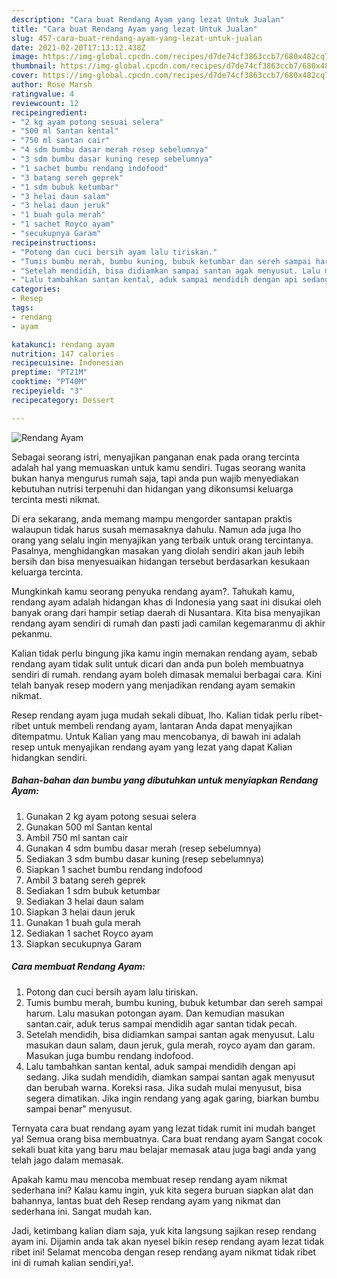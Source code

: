 ```yaml
---
description: "Cara buat Rendang Ayam yang lezat Untuk Jualan"
title: "Cara buat Rendang Ayam yang lezat Untuk Jualan"
slug: 457-cara-buat-rendang-ayam-yang-lezat-untuk-jualan
date: 2021-02-20T17:13:12.438Z
image: https://img-global.cpcdn.com/recipes/d7de74cf3863ccb7/680x482cq70/rendang-ayam-foto-resep-utama.jpg
thumbnail: https://img-global.cpcdn.com/recipes/d7de74cf3863ccb7/680x482cq70/rendang-ayam-foto-resep-utama.jpg
cover: https://img-global.cpcdn.com/recipes/d7de74cf3863ccb7/680x482cq70/rendang-ayam-foto-resep-utama.jpg
author: Rose Marsh
ratingvalue: 4
reviewcount: 12
recipeingredient:
- "2 kg ayam potong sesuai selera"
- "500 ml Santan kental"
- "750 ml santan cair"
- "4 sdm bumbu dasar merah resep sebelumnya"
- "3 sdm bumbu dasar kuning resep sebelumnya"
- "1 sachet bumbu rendang indofood"
- "3 batang sereh geprek"
- "1 sdm bubuk ketumbar"
- "3 helai daun salam"
- "3 helai daun jeruk"
- "1 buah gula merah"
- "1 sachet Royco ayam"
- "secukupnya Garam"
recipeinstructions:
- "Potong dan cuci bersih ayam lalu tiriskan."
- "Tumis bumbu merah, bumbu kuning, bubuk ketumbar dan sereh sampai harum. Lalu masukan potongan ayam. Dan kemudian masukan santan.cair, aduk terus sampai mendidih agar santan tidak pecah."
- "Setelah mendidih, bisa didiamkan sampai santan agak menyusut. Lalu masukan daun salam, daun jeruk, gula merah, royco ayam dan garam. Masukan juga bumbu rendang indofood."
- "Lalu tambahkan santan kental, aduk sampai mendidih dengan api sedang. Jika sudah mendidih, diamkan sampai santan agak menyusut dan berubah warna. Koreksi rasa. Jika sudah mulai menyusut, bisa segera dimatikan. Jika ingin rendang yang agak garing, biarkan bumbu sampai benar&#34; menyusut."
categories:
- Resep
tags:
- rendang
- ayam

katakunci: rendang ayam 
nutrition: 147 calories
recipecuisine: Indonesian
preptime: "PT21M"
cooktime: "PT40M"
recipeyield: "3"
recipecategory: Dessert

---
```



![Rendang Ayam](https://img-global.cpcdn.com/recipes/d7de74cf3863ccb7/680x482cq70/rendang-ayam-foto-resep-utama.jpg)

Sebagai seorang istri, menyajikan panganan enak pada orang tercinta adalah hal yang memuaskan untuk kamu sendiri. Tugas seorang  wanita bukan hanya mengurus rumah saja, tapi anda pun wajib menyediakan kebutuhan nutrisi terpenuhi dan hidangan yang dikonsumsi keluarga tercinta mesti nikmat.

Di era  sekarang, anda memang mampu mengorder santapan praktis walaupun tidak harus susah memasaknya dahulu. Namun ada juga lho orang yang selalu ingin menyajikan yang terbaik untuk orang tercintanya. Pasalnya, menghidangkan masakan yang diolah sendiri akan jauh lebih bersih dan bisa menyesuaikan hidangan tersebut berdasarkan kesukaan keluarga tercinta. 



Mungkinkah kamu seorang penyuka rendang ayam?. Tahukah kamu, rendang ayam adalah hidangan khas di Indonesia yang saat ini disukai oleh banyak orang dari hampir setiap daerah di Nusantara. Kita bisa menyajikan rendang ayam sendiri di rumah dan pasti jadi camilan kegemaranmu di akhir pekanmu.

Kalian tidak perlu bingung jika kamu ingin memakan rendang ayam, sebab rendang ayam tidak sulit untuk dicari dan anda pun boleh membuatnya sendiri di rumah. rendang ayam boleh dimasak memalui berbagai cara. Kini telah banyak resep modern yang menjadikan rendang ayam semakin nikmat.

Resep rendang ayam juga mudah sekali dibuat, lho. Kalian tidak perlu ribet-ribet untuk membeli rendang ayam, lantaran Anda dapat menyajikan ditempatmu. Untuk Kalian yang mau mencobanya, di bawah ini adalah resep untuk menyajikan rendang ayam yang lezat yang dapat Kalian hidangkan sendiri.

<!--inarticleads1-->

##### Bahan-bahan dan bumbu yang dibutuhkan untuk menyiapkan Rendang Ayam:

1. Gunakan 2 kg ayam potong sesuai selera
1. Gunakan 500 ml Santan kental
1. Ambil 750 ml santan cair
1. Gunakan 4 sdm bumbu dasar merah (resep sebelumnya)
1. Sediakan 3 sdm bumbu dasar kuning (resep sebelumnya)
1. Siapkan 1 sachet bumbu rendang indofood
1. Ambil 3 batang sereh geprek
1. Sediakan 1 sdm bubuk ketumbar
1. Sediakan 3 helai daun salam
1. Siapkan 3 helai daun jeruk
1. Gunakan 1 buah gula merah
1. Sediakan 1 sachet Royco ayam
1. Siapkan secukupnya Garam




<!--inarticleads2-->

##### Cara membuat Rendang Ayam:

1. Potong dan cuci bersih ayam lalu tiriskan.
1. Tumis bumbu merah, bumbu kuning, bubuk ketumbar dan sereh sampai harum. Lalu masukan potongan ayam. Dan kemudian masukan santan.cair, aduk terus sampai mendidih agar santan tidak pecah.
1. Setelah mendidih, bisa didiamkan sampai santan agak menyusut. Lalu masukan daun salam, daun jeruk, gula merah, royco ayam dan garam. Masukan juga bumbu rendang indofood.
1. Lalu tambahkan santan kental, aduk sampai mendidih dengan api sedang. Jika sudah mendidih, diamkan sampai santan agak menyusut dan berubah warna. Koreksi rasa. Jika sudah mulai menyusut, bisa segera dimatikan. Jika ingin rendang yang agak garing, biarkan bumbu sampai benar&#34; menyusut.




Ternyata cara buat rendang ayam yang lezat tidak rumit ini mudah banget ya! Semua orang bisa membuatnya. Cara buat rendang ayam Sangat cocok sekali buat kita yang baru mau belajar memasak atau juga bagi anda yang telah jago dalam memasak.

Apakah kamu mau mencoba membuat resep rendang ayam nikmat sederhana ini? Kalau kamu ingin, yuk kita segera buruan siapkan alat dan bahannya, lantas buat deh Resep rendang ayam yang nikmat dan sederhana ini. Sangat mudah kan. 

Jadi, ketimbang kalian diam saja, yuk kita langsung sajikan resep rendang ayam ini. Dijamin anda tak akan nyesel bikin resep rendang ayam lezat tidak ribet ini! Selamat mencoba dengan resep rendang ayam nikmat tidak ribet ini di rumah kalian sendiri,ya!.

